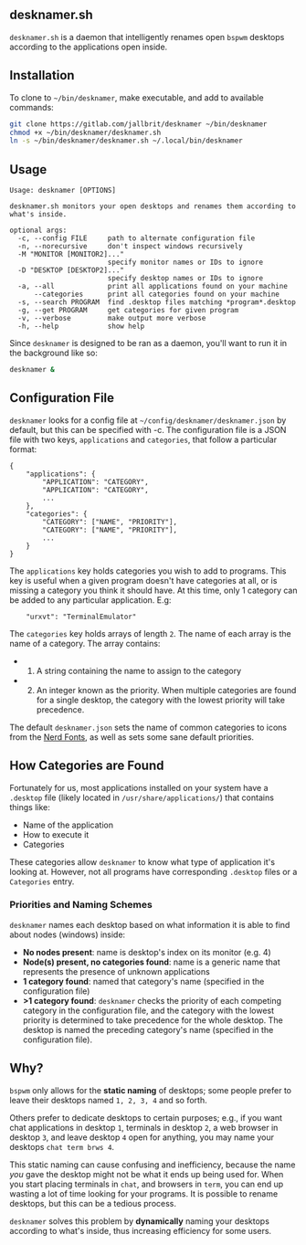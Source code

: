 ## desknamer.sh

`desknamer.sh` is a daemon that intelligently renames open `bspwm` desktops according to the applications open inside.

## Installation

To clone to `~/bin/desknamer`, make executable, and add to available commands:

```bash
git clone https://gitlab.com/jallbrit/desknamer ~/bin/desknamer
chmod +x ~/bin/desknamer/desknamer.sh
ln -s ~/bin/desknamer/desknamer.sh ~/.local/bin/desknamer
```

## Usage

```
Usage: desknamer [OPTIONS]

desknamer.sh monitors your open desktops and renames them according to what's inside.

optional args:
  -c, --config FILE     path to alternate configuration file
  -n, --norecursive     don't inspect windows recursively
  -M "MONITOR [MONITOR2]..."
                        specify monitor names or IDs to ignore
  -D "DESKTOP [DESKTOP2]..."
                        specify desktop names or IDs to ignore
  -a, --all             print all applications found on your machine
      --categories      print all categories found on your machine
  -s, --search PROGRAM  find .desktop files matching *program*.desktop
  -g, --get PROGRAM     get categories for given program
  -v, --verbose         make output more verbose
  -h, --help            show help
```

Since `desknamer` is designed to be ran as a daemon, you'll want to run it in the background like so:

```bash
desknamer &
```

## Configuration File

`desknamer` looks for a config file at `~/config/desknamer/desknamer.json` by default, but this can be specified with -c. The configuration file is a JSON file with two keys, `applications` and `categories`, that follow a particular format:

```
{
	"applications": {
		"APPLICATION": "CATEGORY",
		"APPLICATION": "CATEGORY",
		...
	},
	"categories": {
		"CATEGORY": ["NAME", "PRIORITY"],
		"CATEGORY": ["NAME", "PRIORITY"],
		...
	}
}
```

The `applications` key holds categories you wish to add to programs. This key is useful when a given program doesn't have categories at all, or is missing a category you think it should have. At this time, only 1 category can be added to any particular application. E.g:

```
    "urxvt": "TerminalEmulator"
```

The `categories` key holds arrays of length `2`. The name of each array is the name of a category. The array contains:

* 1. A string containing the name to assign to the category
* 2. An integer known as the priority. When multiple categories are found for a single desktop, the category with the lowest priority will take precedence.

The default `desknamer.json` sets the name of common categories to icons from the [Nerd Fonts](https://nerdfonts.com), as well as sets some sane default priorities.

## How Categories are Found

Fortunately for us, most applications installed on your system have a `.desktop` file (likely located in `/usr/share/applications/`) that contains things like:

* Name of the application
* How to execute it
* Categories

These categories allow `desknamer` to know what type of application it's looking at. However, not all programs have corresponding `.desktop` files or a `Categories` entry.


### Priorities and Naming Schemes

`desknamer` names each desktop based on what information it is able to find about nodes (windows) inside:

* **No nodes present**: name is desktop's index on its monitor (e.g. 4)
* **Node(s) present, no categories found**: name is a generic name that represents the presence of unknown applications
* **1 category found**: named that category's name (specified in the configuration file)
* **>1 category found**: `desknamer` checks the priority of each competing category in the configuration file, and the category with the lowest priority is determined to take precedence for the whole desktop. The desktop is named the preceding category's name (specified in the configuration file).

## Why?

`bspwm` only allows for the **static naming** of desktops; some people prefer to leave their desktops named `1, 2, 3, 4` and so forth.

Others prefer to dedicate desktops to certain purposes; e.g., if you want chat applications in desktop `1`, terminals in desktop `2`, a web browser in desktop `3`, and leave desktop `4` open for anything, you may name your desktops `chat term brws 4`.

This static naming can cause confusing and inefficiency, because the name *you* gave the desktop might not be what it ends up being used for. When you start placing terminals in `chat`, and browsers in `term`, you can end up wasting a lot of time looking for your programs. It is possible to rename desktops, but this can be a tedious process.

`desknamer` solves this problem by **dynamically** naming your desktops according to what's inside, thus increasing efficiency for some users.
